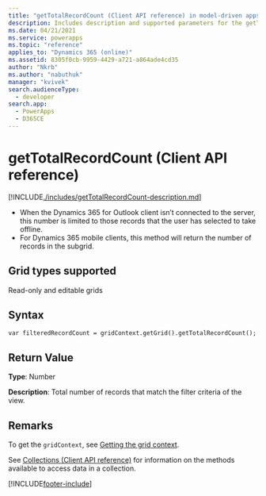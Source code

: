 ```yaml
---
title: "getTotalRecordCount (Client API reference) in model-driven apps| MicrosoftDocs"
description: Includes description and supported parameters for the getTotalRecordCount method.
ms.date: 04/21/2021
ms.service: powerapps
ms.topic: "reference"
applies_to: "Dynamics 365 (online)"
ms.assetid: 8305f0cb-9959-4429-a721-a864ade4cd35
author: "Nkrb"
ms.author: "nabuthuk"
manager: "kvivek"
search.audienceType: 
  - developer
search.app: 
  - PowerApps
  - D365CE
---
```

# getTotalRecordCount (Client API reference)



[!INCLUDE[./includes/getTotalRecordCount-description.md](./includes/getTotalRecordCount-description.md)]

- When the Dynamics 365 for Outlook client isn’t connected to the server, this number is limited to those records that the user has selected to take offline.
- For Dynamics 365 mobile clients, this method will return the number of records in the subgrid.

## Grid types supported

Read-only and editable grids

## Syntax

`var filteredRecordCount = gridContext.getGrid().getTotalRecordCount();`

## Return Value

**Type**: Number

**Description**: Total number of records that match the filter criteria of the view.

## Remarks

To get the `gridContext`, see [Getting the grid context](../../grids.md#bkmk_gridcontext).

See [Collections (Client API reference)](../../collections.md) for information on the methods available to access data in a collection.



[!INCLUDE[footer-include](../../../../../../includes/footer-banner.md)]